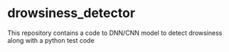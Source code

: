 # drowsiness_detector
This repository contains a code to DNN/CNN model to detect drowsiness along with a python test code 
